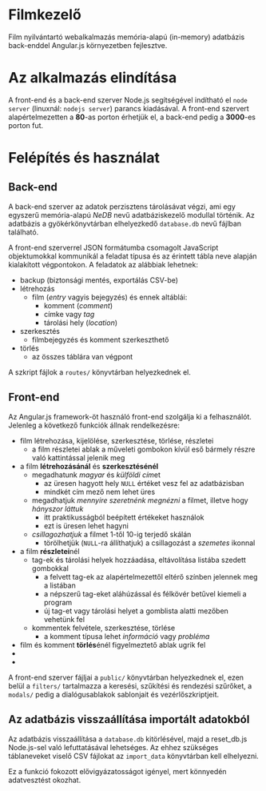 ﻿Filmkezelő
==========

Film nyilvántartó webalkalmazás memória-alapú (in-memory) adatbázis back-enddel Angular.js környezetben fejlesztve.

# Az alkalmazás elindítása

A front-end és a back-end szerver Node.js segítségével indítható el `node server` (linuxnál: `nodejs server`) parancs kiadásával. A front-end szervert alapértelmezetten a **80**-as porton érhetjük el, a back-end pedig a **3000**-es porton fut.

# Felépítés és használat

## Back-end

A back-end szerver az adatok perzisztens tárolásávat végzi, ami egy egyszerű memória-alapú *NeDB* nevű adatbáziskezelő modullal történik. Az adatbázis a gyökérkönyvtárban elhelyezkedő `database.db` nevű fájlban található.

A front-end szerverrel JSON formátumba csomagolt JavaScript objektumokkal kommunikál a feladat típusa és az érintett tábla neve alapján kialakított végpontokon. A feladatok az alábbiak lehetnek:
+ backup (biztonsági mentés, exportálás CSV-be)
+ létrehozás
	* film (*entry* vagyis bejegyzés) és ennek altáblái:
		- komment (*comment*)
		- címke vagy *tag*
		- tárolási hely (*location*)
+ szerkesztés
	* filmbejegyzés és komment szerkeszthető
+ törlés
	* az összes táblára van végpont

A szkript fájlok a `routes/` könyvtárban helyezkednek el. 

## Front-end

Az Angular.js framework-öt használó front-end szolgálja ki a felhasználót. Jelenleg a következő funkciók állnak rendelkezésre:
+ film létrehozása, kijelölése, szerkesztése, törlése, részletei
	* a film részletei ablak a műveleti gombokon kívül eső bármely részre való kattintással jelenik meg 
+ a film **létrehozásánál** és **szerkesztésénél**
	* megadhatunk *magyar* és *külföldi cím*et
		- az üresen hagyott hely `NULL` értéket vesz fel az adatbázisban
		- mindkét cím mező nem lehet üres
	* megadhatjuk *mennyire szeretnénk megnézni* a filmet, illetve hogy *hányszor láttuk*
		- itt praktikusságból beépített értékeket használok
		- ezt is üresen lehet hagyni
	* *csillagozhatjuk* a filmet 1-től 10-ig terjedő skálán
		- törölhetjük (`NULL`-ra állíthatjuk) a csillagozást a *szemetes* ikonnal 
+ a film **részletei**nél
	* tag-ek és tárolási helyek hozzáadása, eltávolítása listába szedett gombokkal
		- a felvett tag-ek az alapértelmezettől eltérő színben jelennek meg a listában
		- a népszerű tag-eket aláhúzással és félkövér betűvel kiemeli a program
		- új tag-et vagy tárolási helyet a gomblista alatti mezőben vehetünk fel
	* kommentek felvétele, szerkesztése, törlése
		- a komment típusa lehet *információ* vagy *probléma*
+ film és komment **törlés**énél figyelmeztető ablak ugrik fel
+ 
+

A front-end szerver fájljai a `public/` könyvtárban helyezkednek el, ezen belül a `filters/` tartalmazza a keresési, szűkítési és rendezési szűrőket, a `modals/` pedig a dialógusablakok sablonjait és vezérlőszkriptjeit. 

## Az adatbázis visszaállítása importált adatokból

Az adatbázis visszaállítása a `database.db` kitörlésével, majd a reset_db.js Node.js-sel való lefuttatásával lehetséges. Az ehhez szükséges táblaneveket viselő CSV fájlokat az `import_data` könyvtárban kell elhelyezni.

Ez a funkció fokozott elővigyázatosságot igényel, mert könnyedén adatvesztést okozhat.